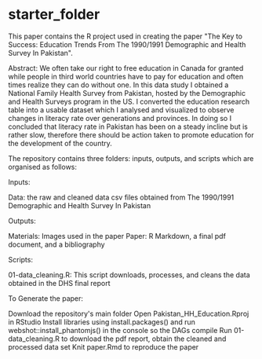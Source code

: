 # starter_folder

This paper contains the R project used in creating the paper "The Key to Success: Education Trends From The 1990/1991 Demographic and Health Survey In Pakistan".

Abstract: We often take our right to free education in Canada for granted while people in third world countries have to pay for education and often times realize they can do without one. In this data study I obtained a National Family Health Survey from Pakistan, hosted by the Demographic and Health Surveys program in the US. I converted the education research table into a usable dataset which I analysed and visualized to observe changes in literacy rate over generations and provinces. In doing so I concluded that literacy rate in Pakistan has been on a steady incline but is rather slow, therefore there should be action taken to promote education for the development of the country.

The repository contains three folders: inputs, outputs, and scripts which are organised as follows:

Inputs: 
  
  Data: the raw and cleaned data csv files obtained from The 1990/1991 Demographic and Health Survey In Pakistan

Outputs:
  
  Materials: Images used in the paper
  Paper: R Markdown, a final pdf document, and a bibliography

Scripts:
  
  01-data_cleaning.R: This script downloads, processes, and cleans the data obtained in the DHS final report

To Generate the paper:
  
  Download the repository's main folder
  Open Pakistan_HH_Education.Rproj in RStudio
  Install libraries using install.packages() and run webshot::install_phantomjs() in the console so the DAGs compile
  Run 01-data_cleaning.R to download the pdf report, obtain the cleaned and processed data set
  Knit paper.Rmd to reproduce the paper
